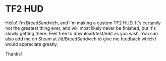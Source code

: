# TF2 HUD
Hello! I'm BreadSandvich, and I'm making a custom TF2 HUD. It's certainly not the greatest thing ever, and will most likely never be finished, but it's slowly getting there. Feel free to download/test/edit as you wish. You can also add me on Steam at /id/BreadSandvich to give me feedback which I would appreciate greatly.

Thanks!
